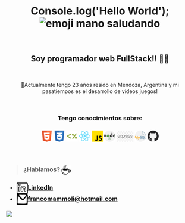 <h1 align="center"> Console.log('Hello World'); <img src="https://tenor.com/view/waving-hi-hello-emoji-wave-gif-11366012.gif" alt="emoji mano saludando" width="40px"/></h1>  
<br>

<h2 align="center">Soy programador web FullStack!! 👨‍💻</h3>
<br>
<p align="center"> 🌱Actualmente tengo 23 años resido en Mendoza, Argentina y mi pasatiempos es el desarrollo de videos juegos!</p>
<br>

<h3 align="center">Tengo conocimientos sobre: <h3/>

 <p align="center">

 <img src="img/html2.svg" alt="HTML" width="30px"/>

 <img src="img/css.svg" alt="CSS" width="30px" />
 <img src="img/ejs.png" alt="Ejs" width="30px"/>

 <img src="img/react.svg" alt="React" width="30px" />

 <img src="img/js.png" alt="Java Script" width="30px" />

 <img src="img/nodejs.png" alt="Node.js" width="30px" />

 <img src="img/express.jpg" alt="Express" width="45px" />

<img src="img/mysql.png" alt="MySQL" width="30px" />
 <img src="img/github.png" alt="Github" width="30px" />
  
</p>
<br>
                                                                                                                                          
> #### ¿Hablamos? <img align="center" src="img/food_coffee-1.svg" alt="cafecito" height="25" width="25"/>
- <a href="https://www.linkedin.com/in/franco-mammoli-0a4455142/" target="blank"><img align="center" src="img/logo_linkedin.svg" alt="Franco Mammoli" height="30" width="30" />LinkedIn</a>
- <a href="francomammoli@hotmail.com" target="blank"><img align="center" src="img/logo_email_mail.svg" alt="correo personal" height="30" width="30" />francomammoli@hotmail.com</a>
                                                                                                                 
<img src="https://tenor.com/view/ice-age-sid-call-me-give-me-your-number-give-me-a-call-gif-16699821.gif" height="180" />



